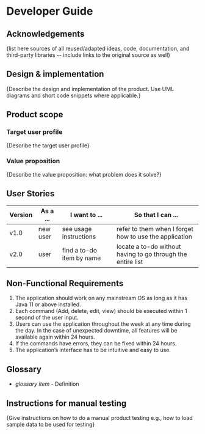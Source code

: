 # Developer Guide

## Acknowledgements

{list here sources of all reused/adapted ideas, code, documentation, and third-party libraries -- include links to the original source as well}

## Design & implementation

{Describe the design and implementation of the product. Use UML diagrams and short code snippets where applicable.}


## Product scope
### Target user profile

{Describe the target user profile}

### Value proposition

{Describe the value proposition: what problem does it solve?}

## User Stories

|Version| As a ... | I want to ... | So that I can ...|
|--------|----------|---------------|------------------|
|v1.0|new user|see usage instructions|refer to them when I forget how to use the application|
|v2.0|user|find a to-do item by name|locate a to-do without having to go through the entire list|

## Non-Functional Requirements

1. The application should work on any mainstream OS as long as it has Java 11 or above installed.
2. Each command (Add, delete, edit, view) should be executed within 1 second of the user input.
3. Users can use the application throughout the week at any time during the day. 
   In the case of unexpected downtime, all features will be available again within 24 hours.
4. If the commands have errors, they can be fixed within 24 hours.
5. The application’s interface has to be intuitive and easy to use.

## Glossary

* *glossary item* - Definition

## Instructions for manual testing



{Give instructions on how to do a manual product testing e.g., how to load sample data to be used for testing}
